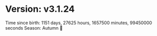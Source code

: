 # Version: v3.1.24
Time since birth: 1151 days, 27625 hours, 1657500 minutes, 99450000 seconds
Season: Autumn 🍁
